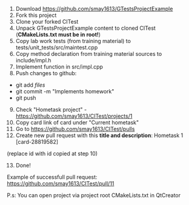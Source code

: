 1. Download https://github.com/smay1613/GTestsProjectExample
2. Fork this project
3. Clone your forked CITest
4. Unpack GTestsProjectExample content to cloned CITest (**CMakeLists.txt must be in root!**)
5. Copy lab work tests (from training material) to tests/unit_tests/src/maintest.cpp
6. Copy method declaration from training material sources to include/impl.h
7. Implement function in src/impl.cpp
8. Push changes to github:
* git add *files*
* git commit -m "Implements homework"
* git push

9. Check "Hometask project" - https://github.com/smay1613/CITest/projects/1
10. Copy card link of card under "Current hometask"
11. Go to https://github.com/smay1613/CITest/pulls
12. Create new pull request with this **title and description**:
Hometask 1 [card-28819582]

(replace id with id copied at step 10)

13. Done!

Example of successfull pull request: https://github.com/smay1613/CITest/pull/11

P.s: You can open project via project root CMakeLists.txt in QtCreator
